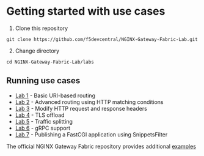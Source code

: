 # Getting started with use cases

1. Clone this repository

```code
git clone https://github.com/f5devcentral/NGINX-Gateway-Fabric-Lab.git
```

2. Change directory

```code
cd NGINX-Gateway-Fabric-Lab/labs
```

## Running use cases

- [Lab 1](1.basic-app) - Basic URI-based routing
- [Lab 2](2.advanced-routing) - Advanced routing using HTTP matching conditions
- [Lab 3](3.http-headers) - Modify HTTP request and response headers
- [Lab 4](4.tls-offload) - TLS offload
- [Lab 5](5.traffic-splitting) - Traffic splitting
- [Lab 6](6.grpc) - gRPC support
- [Lab 7](7.fastcgi) - Publishing a FastCGI application using SnippetsFilter

The official NGINX Gateway Fabric repository provides additional [examples](https://github.com/nginx/nginx-gateway-fabric/tree/main/examples)
